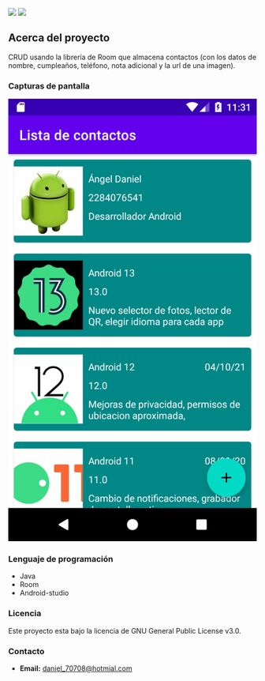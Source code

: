 <p align="left">
  <a style="text-decoration:none" area-label="Android">
    <img src="https://img.shields.io/badge/Platform-Android-green.svg">
  </a>
  <a style="text-decoration:none" area-label="Min API: 24">
    <img src="https://img.shields.io/badge/minSdkVersion-24-green.svg">
  </a>
</p>

## Acerca del proyecto
CRUD usando la librería de Room que almacena contactos (con los datos de nombre, cumpleaños, teléfono, nota adicional y la url de una imagen).

### Capturas de pantalla

![Menú principal](https://github.com/daniel70708/Agenda-java/blob/main/screenshots/menuPrincipal.png "Menú Principal")

### Lenguaje de programación

- Java
- Room
- Android-studio

### Licencia
Este proyecto esta bajo la licencia de GNU General Public License v3.0.

### Contacto
- **Email:** daniel_70708@hotmial.com
